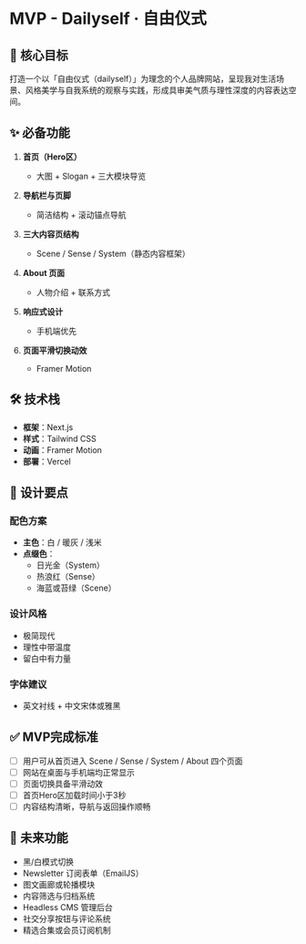 # MVP - Dailyself · 自由仪式

## 🎯 核心目标

打造一个以「自由仪式（dailyself）」为理念的个人品牌网站，呈现我对生活场景、风格美学与自我系统的观察与实践，形成具审美气质与理性深度的内容表达空间。

## ✨ 必备功能

1. **首页（Hero区）**
   - 大图 + Slogan + 三大模块导览

2. **导航栏与页脚**
   - 简洁结构 + 滚动锚点导航

3. **三大内容页结构**
   - Scene / Sense / System（静态内容框架）

4. **About 页面**
   - 人物介绍 + 联系方式

5. **响应式设计**
   - 手机端优先

6. **页面平滑切换动效**
   - Framer Motion

## 🛠 技术栈

- **框架**：Next.js
- **样式**：Tailwind CSS
- **动画**：Framer Motion
- **部署**：Vercel

## 🎨 设计要点

### 配色方案
- **主色**：白 / 暖灰 / 浅米
- **点缀色**：
  - 日光金（System）
  - 热浪红（Sense）
  - 海蓝或苔绿（Scene）

### 设计风格
- 极简现代
- 理性中带温度
- 留白中有力量

### 字体建议
- 英文衬线 + 中文宋体或雅黑

## ✅ MVP完成标准

- [ ] 用户可从首页进入 Scene / Sense / System / About 四个页面
- [ ] 网站在桌面与手机端均正常显示
- [ ] 页面切换具备平滑动效
- [ ] 首页Hero区加载时间小于3秒
- [ ] 内容结构清晰，导航与返回操作顺畅

## 🚀 未来功能

- 黑/白模式切换
- Newsletter 订阅表单（EmailJS）
- 图文画廊或轮播模块
- 内容筛选与归档系统
- Headless CMS 管理后台
- 社交分享按钮与评论系统
- 精选合集或会员订阅机制
